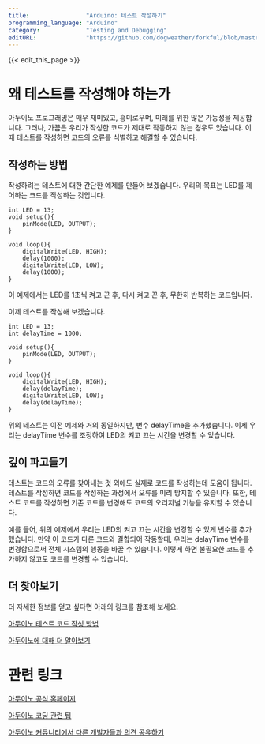 ```yaml
---
title:                "Arduino: 테스트 작성하기"
programming_language: "Arduino"
category:             "Testing and Debugging"
editURL:              "https://github.com/dogweather/forkful/blob/master/content/ko/arduino/writing-tests.md"
---
```


{{< edit_this_page >}}

# 왜 테스트를 작성해야 하는가

아두이노 프로그래밍은 매우 재미있고, 흥미로우며, 미래를 위한 많은 가능성을 제공합니다. 그러나, 가끔은 우리가 작성한 코드가 제대로 작동하지 않는 경우도 있습니다. 이때 테스트를 작성하면 코드의 오류를 식별하고 해결할 수 있습니다.

## 작성하는 방법 

작성하려는 테스트에 대한 간단한 예제를 만들어 보겠습니다. 우리의 목표는 LED를 제어하는 코드를 작성하는 것입니다.

```Arduino
int LED = 13;
void setup(){ 
    pinMode(LED, OUTPUT);
}

void loop(){ 
    digitalWrite(LED, HIGH);
    delay(1000);
    digitalWrite(LED, LOW);
    delay(1000);
}
```

이 예제에서는 LED를 1초씩 켜고 끈 후, 다시 켜고 끈 후, 무한히 반복하는 코드입니다.

이제 테스트를 작성해 보겠습니다.

```Arduino
int LED = 13;
int delayTime = 1000;

void setup(){ 
    pinMode(LED, OUTPUT);
}

void loop(){ 
    digitalWrite(LED, HIGH);
    delay(delayTime);
    digitalWrite(LED, LOW);
    delay(delayTime);
}
```

위의 테스트는 이전 예제와 거의 동일하지만, 변수 delayTime을 추가했습니다. 이제 우리는 delayTime 변수를 조정하여 LED의 켜고 끄는 시간을 변경할 수 있습니다.

## 깊이 파고들기

테스트는 코드의 오류를 찾아내는 것 외에도 실제로 코드를 작성하는데 도움이 됩니다. 테스트를 작성하면 코드를 작성하는 과정에서 오류를 미리 방지할 수 있습니다. 또한, 테스트 코드를 작성하면 기존 코드를 변경해도 코드의 오리지널 기능을 유지할 수 있습니다.

예를 들어, 위의 예제에서 우리는 LED의 켜고 끄는 시간을 변경할 수 있게 변수를 추가했습니다. 만약 이 코드가 다른 코드와 결합되어 작동할때, 우리는 delayTime 변수를 변경함으로써 전체 시스템의 행동을 바꿀 수 있습니다. 이렇게 하면 불필요한 코드를 추가하지 않고도 코드를 변경할 수 있습니다.

## 더 찾아보기

더 자세한 정보를 얻고 싶다면 아래의 링크를 참조해 보세요.

[아두이노 테스트 코드 작성 방법](https://www.arduino.cc/en/Guide/ArduinoUnitTesting)

[아두이노에 대해 더 알아보기](https://www.arduino.cc/)

# 관련 링크

[아두이노 공식 홈페이지](https://www.arduino.cc/)

[아두이노 코딩 관련 팁](https://www.arduino.cc/en/Tutorial/HomePage)

[아두이노 커뮤니티에서 다른 개발자들과 의견 공유하기](https://www.arduino.cc/en/Community)